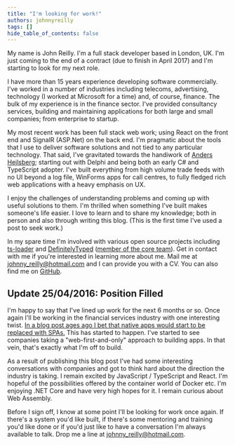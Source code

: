```yaml
---
title: "I'm looking for work!"
authors: johnnyreilly
tags: []
hide_table_of_contents: false
---
```

My name is John Reilly. I'm a full stack developer based in London, UK. I'm just coming to the end of a contract (due to finish in April 2017) and I'm starting to look for my next role.

 I have more than 15 years experience developing software commercially. I've worked in a number of industries including telecoms, advertising, technology (I worked at Microsoft for a time) and, of course, finance. The bulk of my experience is in the finance sector. I've provided consultancy services, building and maintaining applications for both large and small companies; from enterprise to startup.

My most recent work has been full stack web work; using React on the front end and SignalR (ASP.Net) on the back end. I'm pragmatic about the tools that I use to deliver software solutions and not tied to any particular technology. That said, I've gravitated towards the handiwork of [Anders Hejlsberg](https://en.wikipedia.org/wiki/Anders_Hejlsberg); starting out with Delphi and being both an early C# and TypeScript adopter. I've built everything from high volume trade feeds with no UI beyond a log file, WinForms apps for call centres, to fully fledged rich web applications with a heavy emphasis on UX.

I enjoy the challenges of understanding problems and coming up with useful solutions to them. I'm thrilled when something I've built makes someone's life easier. I love to learn and to share my knowledge; both in person and also through writing this blog. (This is the first time I've used a post to seek work.)

In my spare time I'm involved with various open source projects including [ts-loader](https://github.com/typestrong/ts-loader) and [DefinitelyTyped](https://github.com/DefinitelyTyped/DefinitelyTyped) ([member of the core team](https://github.com/orgs/DefinitelyTyped/people)). Get in contact with me if you're interested in learning more about me. Mail me at [johnny\_reilly@hotmail.com](mailto:johnny_reilly@hotmail.com) and I can provide you with a CV. You can also find me on [GitHub](https://github.com/johnnyreilly).

## Update 25/04/2016: Position Filled

I'm happy to say that I've lined up work for the next 6 months or so. Once again I'll be working in the financial services industry with one interesting twist. [In a blog post ages ago I bet that native apps would start to be replaced with SPAs.](https://blog.johnnyreilly.com/2014/02/wpf-and-mystic-meg-or-playing.html) This has started to happen. I've started to see companies taking a "web-first-and-only" approach to building apps. In that vein, that's exactly what I'm off to build.

As a result of publishing this blog post I've had some interesting conversations with companies and got to think hard about the direction the industry is taking. I remain excited by JavaScript / TypeScript and React. I'm hopeful of the possibilities offered by the container world of Docker etc. I'm enjoying .NET Core and have very high hopes for it. I remain curious about Web Assembly.

Before I sign off, I know at some point I'll be looking for work once again. If there's a system you'd like built, if there's some mentoring and training you'd like done or if you'd just like to have a conversation I'm always available to talk. Drop me a line at [johnny\_reilly@hotmail.com](mailto:johnny_reilly@hotmail.com).


